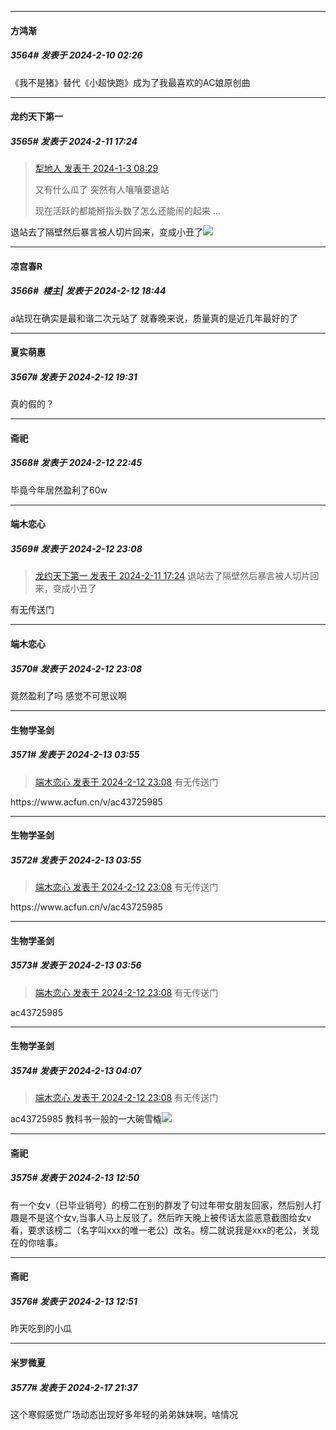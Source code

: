 *****

####  方鸿渐  
##### 3564#       发表于 2024-2-10 02:26

《我不是猪》替代《小超快跑》成为了我最喜欢的AC娘原创曲

*****

####  龙约天下第一  
##### 3565#       发表于 2024-2-11 17:24

<blockquote><a href="httphttps://bbs.saraba1st.com/2b/forum.php?mod=redirect&amp;goto=findpost&amp;pid=63518697&amp;ptid=1921517" target="_blank">犁地人 发表于 2024-1-3 08:29</a>

又有什么瓜了 突然有人嚷嚷要退站

现在活跃的都能掰指头数了怎么还能闹的起来 ...</blockquote>
退站去了隔壁然后暴言被人切片回来，变成小丑了<img src="https://static.saraba1st.com/image/smiley/face2017/009.gif" referrerpolicy="no-referrer">

*****

####  凉宫春R  
##### 3566#         楼主| 发表于 2024-2-12 18:44

a站现在确实是最和谐二次元站了
就春晚来说，质量真的是近几年最好的了


*****

####  夏实萌惠  
##### 3567#       发表于 2024-2-12 19:31

真的假的？


*****

####  斋祀  
##### 3568#       发表于 2024-2-12 22:45

毕竟今年居然盈利了60w


*****

####  端木恋心  
##### 3569#       发表于 2024-2-12 23:08

<blockquote><a href="httphttps://bbs.saraba1st.com/2b/forum.php?mod=redirect&amp;goto=findpost&amp;pid=63940516&amp;ptid=1921517" target="_blank">龙约天下第一 发表于 2024-2-11 17:24</a>
退站去了隔壁然后暴言被人切片回来，变成小丑了</blockquote>
有无传送门

*****

####  端木恋心  
##### 3570#       发表于 2024-2-12 23:08

竟然盈利了吗 感觉不可思议啊


*****

####  生物学圣剑  
##### 3571#       发表于 2024-2-13 03:55

<blockquote><a href="httphttps://bbs.saraba1st.com/2b/forum.php?mod=redirect&amp;goto=findpost&amp;pid=63949602&amp;ptid=1921517" target="_blank">端木恋心 发表于 2024-2-12 23:08</a>
有无传送门</blockquote>
https://www.acfun.cn/v/ac43725985

*****

####  生物学圣剑  
##### 3572#       发表于 2024-2-13 03:55

<blockquote><a href="httphttps://bbs.saraba1st.com/2b/forum.php?mod=redirect&amp;goto=findpost&amp;pid=63949602&amp;ptid=1921517" target="_blank">端木恋心 发表于 2024-2-12 23:08</a>
有无传送门</blockquote>
https://www.acfun.cn/v/ac43725985

*****

####  生物学圣剑  
##### 3573#       发表于 2024-2-13 03:56

<blockquote><a href="httphttps://bbs.saraba1st.com/2b/forum.php?mod=redirect&amp;goto=findpost&amp;pid=63949602&amp;ptid=1921517" target="_blank">端木恋心 发表于 2024-2-12 23:08</a>
有无传送门</blockquote>
ac43725985


*****

####  生物学圣剑  
##### 3574#       发表于 2024-2-13 04:07

<blockquote><a href="httphttps://bbs.saraba1st.com/2b/forum.php?mod=redirect&amp;goto=findpost&amp;pid=63949602&amp;ptid=1921517" target="_blank">端木恋心 发表于 2024-2-12 23:08</a>
有无传送门</blockquote>
ac43725985
教科书一般的一大碗雪橇<img src="https://static.saraba1st.com/image/smiley/face2017/067.png" referrerpolicy="no-referrer">


*****

####  斋祀  
##### 3575#       发表于 2024-2-13 12:50

有一个女v（已毕业销号）的榜二在别的群发了句过年带女朋友回家，然后别人打趣是不是这个女v,当事人马上反驳了。然后昨天晚上被传话太监恶意截图给女v看，要求该榜二（名字叫xxx的唯一老公）改名。榜二就说我是xxx的老公，关现在的你啥事。

*****

####  斋祀  
##### 3576#       发表于 2024-2-13 12:51

昨天吃到的小瓜

*****

####  米罗微夏  
##### 3577#       发表于 2024-2-17 21:37

这个寒假感觉广场动态出现好多年轻的弟弟妹妹啊，啥情况

